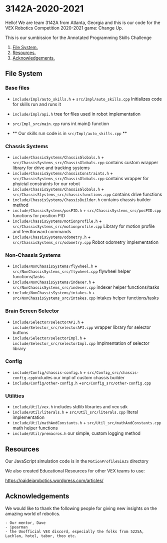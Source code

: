 # 3142A-2020-2021


Hello! We are team 3142A from Atlanta, Georgia and this is our code for the VEX Robotics Competition 2020-2021 game: Change Up.

This is our sumbission for the Annotated Programming Skills Challenge

1. [ File System. ](#fileSys)
2. [ Resources. ](#resources)
3. [ Acknowledgements. ](#ack)


<a name="fileSys"></a>
## File System ##

###  Base files ###

 - `include/Impl/auto_skills.h` + `src/Impl/auto_skills.cpp` Initializes code for skills run and runs it
 - `include/Impl/api.h` tree for files used in robot implementation
 - `src/Impl_src/main.cpp` runs int main() function
 
 - ** Our skills run code is in `src/Impl/auto_skills.cpp` **

### Chassis Systems ###

 - `include/ChassisSystems/ChassisGlobals.h` + `src/ChassisSystems_src/ChassisGlobals.cpp` contains custom wrapper library for drive and tracking systems
 - `include/ChassisSystems/chassisConstraints.h` + `src/ChassisSystems_src/ChassisGlobals.cpp` contains wrapper for phyicial constraints for our robot
 - `include/ChassisSystems/ChassisGlobals.h` + `src/ChassisStystems_src/chassisfunctions.cpp` contains drive functions
 - `include/ChassisSystems/ChassisBuilder.h` contains chassis builder method 
 - `include/ChassisSystems/posPID.h` + `src/ChassisSystems_src/posPID.cpp` functions for position PID
 - `include/ChassisSystems/motionprofile.h` + `src/ChassisSystems_src/motionprofile.cpp` Library for motion profile and feedforward commands
 - `include/ChassisSystems/odometry.h` + `src/ChassisSystems_src/odometry.cpp` Robot odometry implementation
 
### Non-Chassis Systems ###

 - `include/NonChassisSystems/flywheel.h` + `src/NonChassisSystems_src/flywheel.cpp` flywheel helper functions/tasks
 - `include/NonChassisSystems/indexer.h` + `src/NonChassisSystems_src/indexer.cpp` indexer helper functions/tasks
 - `include/NonChassisSystems/intakes.h` + `src/NonChassisSystems_src/intakes.cpp` intakes helper functions/tasks

### Brain Screen Selector ###

 - `include/Selector/selectorAPI.h` + `include/Selector_src/selectorAPI.cpp` wrapper library for selector buttons
 - `include/Selector/selectorImpl.h` + `include/Selector_src/selectorImpl.cpp` Implmentation of selector library 

### Config ###

- `include/Config/chassis-config.h` + `src/Config_src/chassis-config.cpp`includes our impl of custom chassis builder
- `include/Config/other-config.h` +`src/Config_src/other-config.cpp`

### Utilities ###

 - `include/Util/vex.h` includes stdlib libraries and vex sdk 
 - `include/Util/literals.h` + `src/Util_src/literals.cpp` literal implementation
 - `include/Util/mathAndConstants.h` + `src/Util_src/mathAndConstants.cpp` math helper functions
 - `include/Util/premacros.h` our simple, custom logging method
 
<a name = "resources"></a>
## Resources

Our JavaScript simulation code is in the `MotionProfileSimJS` directory

We also created Educational Resources for other VEX teams to use: 

<https://paideiarobotics.wordpress.com/articles/>
<a name = "ack"></a>
## Acknowledgements
We would like to thank the following people for giving new insights on the amazing world of robotics.

    - Our mentor, Dave
    - jpearman
    - the Unofficial VEX discord, especially the folks from 5225A, Lachlan, hotel, tabor, theo etc.
    
